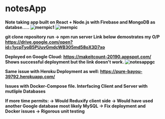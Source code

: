 <strong>

# notesApp
Note taking app built on React + Node.js with Firebase and MongoDB as databse.....
![mernpic1](https://user-images.githubusercontent.com/30497847/54632436-1d3cbb00-4a4c-11e9-966f-d186ae8e6c3c.PNG)
![mernpic](https://user-images.githubusercontent.com/30497847/54632437-1dd55180-4a4c-11e9-8fce-356c5b575891.PNG)


git clone repository
run -> npm run server
Link below demostrates my O/P
https://drive.google.com/open?id=1ycpTyoB5PUuvGmdcWB305md58oX3D7xo

Deployed on Google Cloud: https://makeitcount-20190.appspot.com/
Shows successful deployment but the link doesn't work. 
![notesappgc](https://user-images.githubusercontent.com/30497847/54231884-65e9f680-44d7-11e9-9610-d0d53ef8bd1a.PNG)

Same issue with Heroku Deployment as well: https://pure-bayou-39792.herokuapp.com/

Issues with Docker-Compose file. Interfacing Client and Server with mutliple Databases

If more time permits:
-> Would Reduxify client side
-> Would have used another Google database most likely MySQL
-> Fix deployment and Docker issues
-> Rigorous unit testing


</strong>
